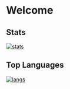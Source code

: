 # Welcome

## Stats

[![stats](https://github-readme-stats.vercel.app/api?username=summetdev&count_private=true&hide_title=true&show_icons=true&include_all_commits=true&icon_color=0366d6&bg_color=ffffff&hide_border=true)](https://github.com/summetdev/summetdev)

## Top Languages

[![langs](https://github-readme-stats.vercel.app/api/top-langs/?username=summetdev&layout=compact&hide_title=true)](https://github.com/summetdev?tab=repositories)
